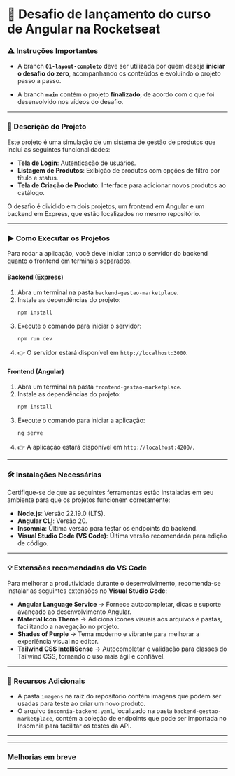 # 🚀 Desafio de lançamento do curso de Angular na Rocketseat

### ⚠️ **Instruções Importantes**

- A branch **`01-layout-completo`** deve ser utilizada por quem deseja **iniciar o desafio do zero**, acompanhando os conteúdos e evoluindo o projeto passo a passo.  

- A branch **`main`** contém o projeto **finalizado**, de acordo com o que foi desenvolvido nos vídeos do desafio.  

---

### 📂 Descrição do Projeto

Este projeto é uma simulação de um sistema de gestão de produtos que inclui as seguintes funcionalidades:

* **Tela de Login**: Autenticação de usuários.
* **Listagem de Produtos**: Exibição de produtos com opções de filtro por título e status.
* **Tela de Criação de Produto**: Interface para adicionar novos produtos ao catálogo.

O desafio é dividido em dois projetos, um frontend em Angular e um backend em Express, que estão localizados no mesmo repositório.

---

### ▶️ Como Executar os Projetos

Para rodar a aplicação, você deve iniciar tanto o servidor do backend quanto o frontend em terminais separados.

#### Backend (Express)

1.  Abra um terminal na pasta `backend-gestao-marketplace`.
2.  Instale as dependências do projeto:
    ```bash
    npm install
    ```
3.  Execute o comando para iniciar o servidor:
    ```bash
    npm run dev
    ```
4.  👉 O servidor estará disponível em `http://localhost:3000`.

#### Frontend (Angular)

1.  Abra um terminal na pasta `frontend-gestao-marketplace`.
2.  Instale as dependências do projeto:
    ```bash
    npm install
    ```
3.  Execute o comando para iniciar a aplicação:
    ```bash
    ng serve
    ```
4.  👉 A aplicação estará disponível em `http://localhost:4200/`.

---

### 🛠️ Instalações Necessárias

Certifique-se de que as seguintes ferramentas estão instaladas em seu ambiente para que os projetos funcionem corretamente:

* **Node.js**: Versão 22.19.0 (LTS).  
* **Angular CLI**: Versão 20.  
* **Insomnia**: Última versão para testar os endpoints do backend.  
* **Visual Studio Code (VS Code)**: Última versão recomendada para edição de código.  

---

### 💡 Extensões recomendadas do VS Code

Para melhorar a produtividade durante o desenvolvimento, recomenda-se instalar as seguintes extensões no **Visual Studio Code**:

- **Angular Language Service** → Fornece autocompletar, dicas e suporte avançado ao desenvolvimento Angular.  
- **Material Icon Theme** → Adiciona ícones visuais aos arquivos e pastas, facilitando a navegação no projeto.  
- **Shades of Purple** → Tema moderno e vibrante para melhorar a experiência visual no editor.  
- **Tailwind CSS IntelliSense** → Autocompletar e validação para classes do Tailwind CSS, tornando o uso mais ágil e confiável.  

---

### 📸 Recursos Adicionais

* A pasta `imagens` na raiz do repositório contém imagens que podem ser usadas para teste ao criar um novo produto.
* O arquivo `insomnia-backend.yaml`, localizado na pasta `backend-gestao-marketplace`, contém a coleção de endpoints que pode ser importada no Insomnia para facilitar os testes da API.

---

---

### Melhorias em breve

---